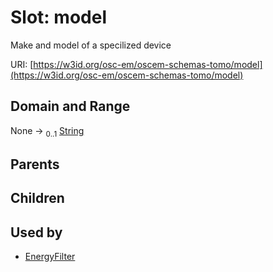 
# Slot: model

Make and model of a specilized device

URI: [https://w3id.org/osc-em/oscem-schemas-tomo/model](https://w3id.org/osc-em/oscem-schemas-tomo/model)


## Domain and Range

None &#8594;  <sub>0..1</sub> [String](types/String.md)

## Parents


## Children


## Used by

 * [EnergyFilter](EnergyFilter.md)
